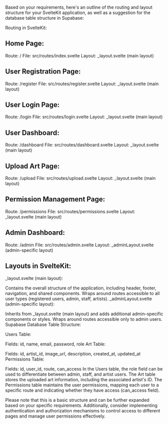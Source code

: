 
Based on your requirements, here's an outline of the routing and layout structure for your SvelteKit application, as well as a suggestion for the database table structure in Supabase:

Routing in SvelteKit:

## Home Page:
Route: /
File: src/routes/index.svelte
Layout: _layout.svelte (main layout)

## User Registration Page:
Route: /register
File: src/routes/register.svelte
Layout: _layout.svelte (main layout)

## User Login Page:
Route: /login
File: src/routes/login.svelte
Layout: _layout.svelte (main layout)

## User Dashboard:
Route: /dashboard
File: src/routes/dashboard.svelte
Layout: _layout.svelte (main layout)

## Upload Art Page:
Route: /upload
File: src/routes/upload.svelte
Layout: _layout.svelte (main layout)

## Permission Management Page:
Route: /permissions
File: src/routes/permissions.svelte
Layout: _layout.svelte (main layout)

## Admin Dashboard:
Route: /admin
File: src/routes/admin.svelte
Layout: _adminLayout.svelte (admin-specific layout)

## Layouts in SvelteKit:
_layout.svelte (main layout):

Contains the overall structure of the application, including header, footer, navigation, and shared components.
Wraps around routes accessible to all user types (registered users, admin, staff, artists).
_adminLayout.svelte (admin-specific layout):

Inherits from _layout.svelte (main layout) and adds additional admin-specific components or styles.
Wraps around routes accessible only to admin users.
Supabase Database Table Structure:

Users Table:

Fields: id, name, email, password, role
Art Table:

Fields: id, artist_id, image_url, description, created_at, updated_at
Permissions Table:

Fields: id, user_id, route, can_access
In the Users table, the role field can be used to differentiate between admin, staff, and artist users. The Art table stores the uploaded art information, including the associated artist's ID. The Permissions table maintains the user permissions, mapping each user to a specific route and indicating whether they have access (can_access field).

Please note that this is a basic structure and can be further expanded based on your specific requirements. Additionally, consider implementing authentication and authorization mechanisms to control access to different pages and manage user permissions effectively.
